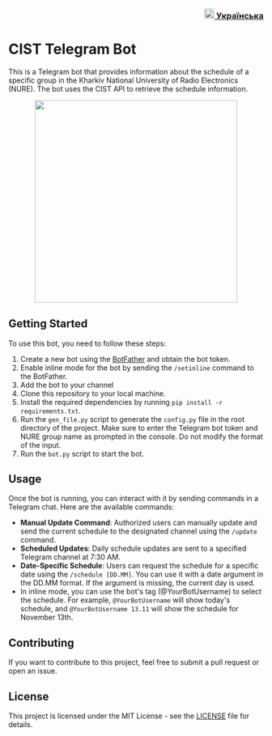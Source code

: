 
<h3 align="right"> <a href="README-UA.md"> <img src="https://user-images.githubusercontent.com/87089735/213570989-5be18f9b-fb96-48ae-bb10-ed0b02ac971b.png" height="20px"> Українська </a></h3>

# CIST Telegram Bot

This is a Telegram bot that provides information about the schedule of a specific group in the Kharkiv National University of Radio Electronics (NURE). The bot uses the CIST API to retrieve the schedule information.


<p align="center">
  
<img src="https://github.com/WWFyb3NsYXYg/cistnurebot/assets/87089735/70942ce0-4c8a-4923-8f4e-86f6b2eab759" height="400px">
<p>
  
## Getting Started

To use this bot, you need to follow these steps:

1. Create a new bot using the [BotFather](https://telegram.me/BotFather) and obtain the bot token.
2. Enable inline mode for the bot by sending the `/setinline` command to the BotFather.
3. Add the bot to your channel
4. Clone this repository to your local machine.
5. Install the required dependencies by running `pip install -r requirements.txt`.
6. Run the `gen_file.py` script to generate the `config.py` file in the root directory of the project. Make sure to enter the Telegram bot token and NURE group name as prompted in the console. Do not modify the format of the input.
7. Run the `bot.py` script to start the bot.

## Usage

Once the bot is running, you can interact with it by sending commands in a Telegram chat. Here are the available commands:

- **Manual Update Command**: Authorized users can manually update and send the current schedule to the designated channel using the `/update` command.
- **Scheduled Updates**: Daily schedule updates are sent to a specified Telegram channel at 7:30 AM.
- **Date-Specific Schedule**: Users can request the schedule for a specific date using the `/schedule [DD.MM]`. You can use it with a date argument in the DD.MM format. If the argument is missing, the current day is used.
- In inline mode, you can use the bot's tag (@YourBotUsername) to select the schedule. For example, `@YourBotUsername` will show today's schedule, and `@YourBotUsername 13.11` will show the schedule for November 13th.

## Contributing

If you want to contribute to this project, feel free to submit a pull request or open an issue.

## License

This project is licensed under the MIT License - see the [LICENSE](LICENSE) file for details.



